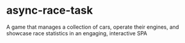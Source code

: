 # async-race-task
A game that manages a collection of cars, operate their engines, and showcase race statistics in an engaging, interactive SPA
